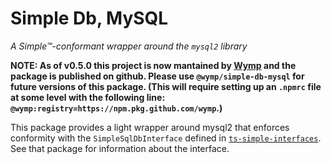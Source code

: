 # Simple Db, MySQL

_A Simple™-conformant wrapper around the `mysql2` library_

**NOTE: As of v0.5.0 this project is now mantained by [Wymp](https://github.com/wymp) and the
package is published on github. Please use `@wymp/simple-db-mysql` for future versions of this
package. (This will require setting up an `.npmrc` file at some level with the following line:
`@wymp:registry=https://npm.pkg.github.com/wymp`.)**

This package provides a light wrapper around mysql2 that enforces conformity
with the `SimpleSqlDbInterface` defined in
[`ts-simple-interfaces`](https://github.com/wymp/ts-simple-interfaces/tree/current/packages/ts-simple-interfaces).
See that package for information about the interface.

